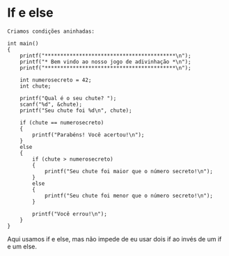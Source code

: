 # If e else

    Criamos condições aninhadas:

    int main()
    {
        printf("******************************************\n");
        printf("* Bem vindo ao nosso jogo de adivinhação *\n");
        printf("******************************************\n");

        int numerosecreto = 42;
        int chute;

        printf("Qual é o seu chute? ");
        scanf("%d", &chute);
        printf("Seu chute foi %d\n", chute);

        if (chute == numerosecreto)
        {
            printf("Parabéns! Você acertou!\n");
        }
        else
        {
            if (chute > numerosecreto)
            {
                printf("Seu chute foi maior que o número secreto!\n");
            }
            else
            {
                printf("Seu chute foi menor que o número secreto!\n");
            }

            printf("Você errou!\n");
        }
    }

Aqui usamos if e else, mas não impede de eu usar dois if ao invés de um if e um else.
